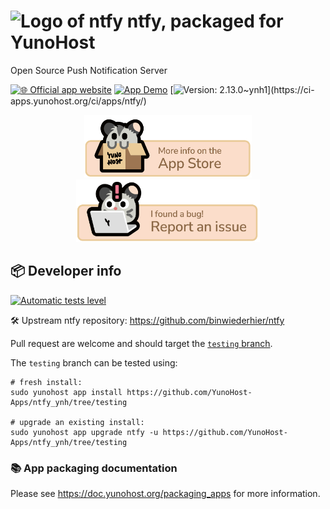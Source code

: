 <!--
N.B.: This README was automatically generated by <https://github.com/YunoHost/apps_tools/blob/main/readme_generator>
It shall NOT be edited by hand.
-->

<h1>
  <img src="https://raw.githubusercontent.com/YunoHost/apps/main/logos/ntfy.png" width="32px" alt="Logo of ntfy">
  ntfy, packaged for YunoHost
</h1>

Open Source Push Notification Server

[![🌐 Official app website](https://img.shields.io/badge/Official_app_website-darkgreen?style=for-the-badge)](https://ntfy.sh/)
[![App Demo](https://img.shields.io/badge/App_Demo-blue?style=for-the-badge)](https://ntfy.sh/app)
[![Version: 2.13.0~ynh1](https://img.shields.io/badge/Version-2.13.0~ynh1-rgba(0,150,0,1)?style=for-the-badge)](https://ci-apps.yunohost.org/ci/apps/ntfy/)

<div align="center">
<a href="https://apps.yunohost.org/app/ntfy"><img height="100px" src="https://github.com/YunoHost/yunohost-artwork/raw/refs/heads/main/badges/neopossum-badges/badge_more_info_on_the_appstore.svg"/></a>
<a href="https://github.com/YunoHost-Apps/ntfy_ynh/issues"><img height="100px" src="https://github.com/YunoHost/yunohost-artwork/raw/refs/heads/main/badges/neopossum-badges/badge_report_an_issue.svg"/></a>
</div>

## 📦 Developer info

[![Automatic tests level](https://apps.yunohost.org/badge/cilevel/ntfy)](https://ci-apps.yunohost.org/ci/apps/ntfy/)

🛠️ Upstream ntfy repository: <https://github.com/binwiederhier/ntfy>

Pull request are welcome and should target the [`testing` branch](https://github.com/YunoHost-Apps/ntfy_ynh/tree/testing).

The `testing` branch can be tested using:
```
# fresh install:
sudo yunohost app install https://github.com/YunoHost-Apps/ntfy_ynh/tree/testing

# upgrade an existing install:
sudo yunohost app upgrade ntfy -u https://github.com/YunoHost-Apps/ntfy_ynh/tree/testing
```

### 📚 App packaging documentation

Please see <https://doc.yunohost.org/packaging_apps> for more information.